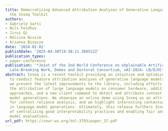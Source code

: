```yaml
---
title: Democratizing Advanced Attribution Analyses of Generative Language Models with
  the Inseq Toolkit
authors:
- Gabriele Sarti
- Nils Feldhus
- Jirui Qi
- Malvina Nissim
- Arianna Bisazza
date: '2024-01-01'
publishDate: '2025-04-30T19:38:11.308512Z'
publication_types:
- paper-conference
publication: '*Joint of the 2nd World Conference on eXplainable Artificial Intelligence
  Late-Breaking Work, Demos and Doctoral Consortium, xAI-2024: LB/D/DC*'
abstract: Inseq is a recent toolkit providing an intuitive and optimized interface
  to conduct feature attribution analyses of generative language models. In this work,
  we present the latest improvements to the library, including efforts to simplify
  the attribution of large language models on consumer hardware, additional attribution
  approaches, and a new client command to detect and attribute context usage in language
  model generations. We showcase an online demo using Inseq as an attribution backbone
  for context reliance analysis, and we highlight interesting contextual patterns
  in language model generations. Ultimately, this release furthers Inseq’s mission
  of centralizing good interpretability practices and enabling fair and reproducible
  model evaluations.
url_pdf: https://ceur-ws.org/Vol-3793/paper_37.pdf
---
```

